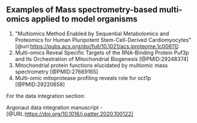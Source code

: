 ## Examples of Mass spectrometry-based multi-omics applied to model organisms

1. "Multiomics Method Enabled by Sequential Metabolomics and Proteomics for Human Pluripotent Stem-Cell-Derived Cardiomyocytes" [@url:https://pubs.acs.org/doi/full/10.1021/acs.jproteome.1c00611]: 
2. Multi-omics Reveal Specific Targets of the RNA-Binding Protein Puf3p and Its Orchestration of Mitochondrial Biogenesis [@PMID:29248374]
3. Mitochondrial protein functions elucidated by multiomic mass spectrometry [@PMID:27669165]
4. Multi-omic mitoprotease profiling reveals role for oct1p [@PMID:29220658]




For the data integration section:

Argonaut data integration manuscript - [@URL:https://doi.org/10.1016/j.patter.2020.100122]
